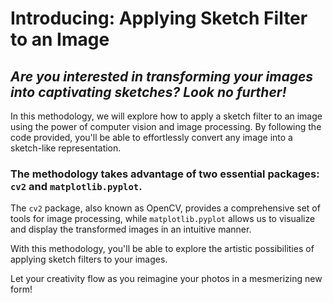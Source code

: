 
# **Introducing: Applying Sketch Filter to an Image**

## *Are you interested in transforming your images into captivating sketches? Look no further!*

In this methodology, we will explore how to apply a sketch filter to an image using the power of computer vision and image processing. By following the code provided, you'll be able to effortlessly convert any image into a sketch-like representation.

### The methodology takes advantage of two essential packages: `cv2` and `matplotlib.pyplot`. 
The `cv2` package, also known as OpenCV, provides a comprehensive set of tools for image processing, while `matplotlib.pyplot` allows us to visualize and display the transformed images in an intuitive manner.

With this methodology, you'll be able to explore the artistic possibilities of applying sketch filters to your images. 

Let your creativity flow as you reimagine your photos in a mesmerizing new form!
